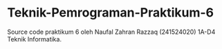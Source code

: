 # Teknik-Pemrograman-Praktikum-6
Source code praktikum 6 oleh Naufal Zahran Razzaq (241524020) 1A-D4 Teknik Informatika.
